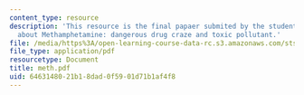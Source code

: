 ```yaml
---
content_type: resource
description: 'This resource is the final papaer submited by the students exlpaining
  about Methamphetamine: dangerous drug craze and toxic pollutant.'
file: /media/https%3A/open-learning-course-data-rc.s3.amazonaws.com/sts-062j-drugs-politics-and-culture-spring-2006/6463148021b18dad0f5901d71b1af4f8_meth.pdf
file_type: application/pdf
resourcetype: Document
title: meth.pdf
uid: 64631480-21b1-8dad-0f59-01d71b1af4f8
---
```


